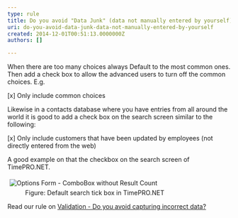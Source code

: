 ```yaml
---
type: rule
title: Do you avoid "Data Junk" (data not manually entered by yourself)?
uri: do-you-avoid-data-junk-data-not-manually-entered-by-yourself
created: 2014-12-01T00:51:13.0000000Z
authors: []

---
```




<span class='intro'> <p>When there are too many choices always Default to the most common ones. 
Then add a check box to allow the advanced users to turn off the common 
choices. E.g.</p> </span>

<div class="greyBox">
[x] Only include common choices
</div><p>Likewise in a contacts database where you have entries from all around the world it is good to add a check box on the search screen similar to the following&#58;</p><div class="greyBox">[x] Only include customers that have been updated by employees (not directly entered from the web)</div><p>A good example on that the checkbox on the search screen of TimePRO.NET.</p><dl class="goodImage"><dt> 
      <img alt="Options Form - ComboBox without Result Count" src="http&#58;//www.ssw.com.au/ssw/Standards/Rules/Images/DefaultSearch.gif" style="margin&#58;5px;" /> 
   </dt><dd>Figure&#58; Default search tick box in TimePRO.NET</dd></dl><p>Read our rule on 
   <a href="http&#58;//www.ssw.com.au/ssw/Standards/Rules/RulestoBetterInterfaces-Controls.aspx#AvoidIncorrectData">Validation - Do you avoid capturing incorrect data?</a></p>


